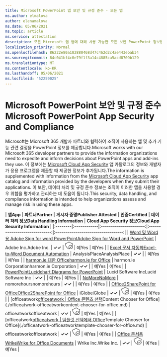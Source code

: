```yaml
---
title: Microsoft PowerPoint 앱 보안 및 규정 준수 - 모든 앱
ms.author: elmalova
author: elenamalova
ms.date: 05/06/2021
ms.topic: article
ms.service: attestation
description: 모든 Microsoft 앱 앱에 대해 사용 가능한 모든 보안 PowerPoint 정보입니다.
localization_priority: Normal
ms.openlocfilehash: 86222e80a182880468d47c462d2c4ae443ebab34
ms.sourcegitcommit: 84c041bf4c0e79f1f3a14c4885ca5acd8709b129
ms.translationtype: MT
ms.contentlocale: ko-KR
ms.lasthandoff: 05/06/2021
ms.locfileid: "52259025"
---
```

# <a name="microsoft-powerpoint-app-security-and-compliance"></a><span data-ttu-id="cb160-103">Microsoft PowerPoint 보안 및 규정 준수</span><span class="sxs-lookup"><span data-stu-id="cb160-103">Microsoft PowerPoint App Security and Compliance</span></span>

<span data-ttu-id="cb160-104">Microsoft는 Microsoft 365 개발자 파트너와 협력하여 조직이 사용하는 앱 및 추가 기능 관련 결정을 PowerPoint 정보를 제공합니다.</span><span class="sxs-lookup"><span data-stu-id="cb160-104">Microsoft works with our Microsoft 365 developer partners to provide the information organizations need to expedite and inform decisions about PowerPoint apps and add-ins they use.</span></span> <span data-ttu-id="cb160-105">이 정보에는 [Microsoft Cloud App Security](https://www.microsoft.com/en-us/enterprise-mobility-security/cloud-app-security) 앱 카탈로그의 정보와 개발자가 응용 프로그램을 제출할 때 제공한 정보가 추가됩니다.</span><span class="sxs-lookup"><span data-stu-id="cb160-105">The information is supplemented with information from the [Microsoft Cloud App Security](https://www.microsoft.com/en-us/enterprise-mobility-security/cloud-app-security) app catalog and information provided by the developers when they submit their applications.</span></span> <span data-ttu-id="cb160-106">이 보안, 데이터 처리 및 규정 준수 정보는 조직이 이러한 앱을 사용할 경우 위험을 평가하고 관리하는 데 도움이 됩니다.</span><span class="sxs-lookup"><span data-stu-id="cb160-106">This security, data handling, and compliance information is intended to help organizations assess and manage risk in using these apps.</span></span>

| <span data-ttu-id="cb160-107">**앱**</span><span class="sxs-lookup"><span data-stu-id="cb160-107">**App**</span></span> | <span data-ttu-id="cb160-108">**파트너**</span><span class="sxs-lookup"><span data-stu-id="cb160-108">**Partner**</span></span> | <span data-ttu-id="cb160-109">**게시자 증명**</span><span class="sxs-lookup"><span data-stu-id="cb160-109">**Publisher Attested**</span></span> | <span data-ttu-id="cb160-110">**인증**</span><span class="sxs-lookup"><span data-stu-id="cb160-110">**Certified**</span></span> | <span data-ttu-id="cb160-111">**데이터 처리 정보**</span><span class="sxs-lookup"><span data-stu-id="cb160-111">**Data Handling Information**</span></span> | <span data-ttu-id="cb160-112">**Cloud App Security 정보**</span><span class="sxs-lookup"><span data-stu-id="cb160-112">**Cloud App Security Information**</span></span> |
|:--------|:------------|:----------------------:|:-----------------------------:|:----------------------------------:|
| [<span data-ttu-id="cb160-113">Word 및 Word용 Adobe Sign for word PowerPoint</span><span class="sxs-lookup"><span data-stu-id="cb160-113">Adobe Sign for Word and PowerPoint</span></span>](./adobe-inc-sign-for-word-and-powerpoint.md) | <span data-ttu-id="cb160-114">Adobe Inc.</span><span class="sxs-lookup"><span data-stu-id="cb160-114">Adobe Inc.</span></span> | <span data-ttu-id="cb160-115">**✓**</span><span class="sxs-lookup"><span data-stu-id="cb160-115">**✓**</span></span> | <img alt="Certified application badge" src="../media/certified-badge.png" height="25" width="25" /> | <span data-ttu-id="cb160-116">예</span><span class="sxs-lookup"><span data-stu-id="cb160-116">Yes</span></span> | <span data-ttu-id="cb160-117">예</span><span class="sxs-lookup"><span data-stu-id="cb160-117">Yes</span></span> |
| [<span data-ttu-id="cb160-118">Excel 문서 자동화</span><span class="sxs-lookup"><span data-stu-id="cb160-118">Excel-to-Word Document Automation</span></span>](./analysisplace-excel-to-word-document-automation.md) | <span data-ttu-id="cb160-119">AnalysisPlace</span><span class="sxs-lookup"><span data-stu-id="cb160-119">AnalysisPlace</span></span> | <span data-ttu-id="cb160-120">**✓**</span><span class="sxs-lookup"><span data-stu-id="cb160-120">**✓**</span></span> |  | <span data-ttu-id="cb160-121">예</span><span class="sxs-lookup"><span data-stu-id="cb160-121">Yes</span></span> | <span data-ttu-id="cb160-122">예</span><span class="sxs-lookup"><span data-stu-id="cb160-122">Yes</span></span> |
| [<span data-ttu-id="cb160-123">harmon.ie 대한 Office</span><span class="sxs-lookup"><span data-stu-id="cb160-123">harmon.ie for Office</span></span>](./harmonie-corporation-for-office.md) | <span data-ttu-id="cb160-124">harmon.ie Corporation</span><span class="sxs-lookup"><span data-stu-id="cb160-124">harmon.ie Corporation</span></span> | <span data-ttu-id="cb160-125">**✓**</span><span class="sxs-lookup"><span data-stu-id="cb160-125">**✓**</span></span> |  | <span data-ttu-id="cb160-126">예</span><span class="sxs-lookup"><span data-stu-id="cb160-126">Yes</span></span> | <span data-ttu-id="cb160-127">예</span><span class="sxs-lookup"><span data-stu-id="cb160-127">Yes</span></span> |
| [<span data-ttu-id="cb160-128">PowerPoint</span><span class="sxs-lookup"><span data-stu-id="cb160-128">Lucidchart Diagrams for PowerPoint</span></span>](./lucid-software-inc-lucidchart-diagrams-for-powerpoint.md) | <span data-ttu-id="cb160-129">Lucid Software Inc</span><span class="sxs-lookup"><span data-stu-id="cb160-129">Lucid Software Inc</span></span> | <span data-ttu-id="cb160-130">**✓**</span><span class="sxs-lookup"><span data-stu-id="cb160-130">**✓**</span></span> |  | <span data-ttu-id="cb160-131">예</span><span class="sxs-lookup"><span data-stu-id="cb160-131">Yes</span></span> | <span data-ttu-id="cb160-132">예</span><span class="sxs-lookup"><span data-stu-id="cb160-132">Yes</span></span> |
| [<span data-ttu-id="cb160-133">NoMore</span><span class="sxs-lookup"><span data-stu-id="cb160-133">NoMore</span></span>](./nomorehours-nomore.md) | <span data-ttu-id="cb160-134">nomorehours</span><span class="sxs-lookup"><span data-stu-id="cb160-134">nomorehours</span></span> | <span data-ttu-id="cb160-135">**✓**</span><span class="sxs-lookup"><span data-stu-id="cb160-135">**✓**</span></span> |  | <span data-ttu-id="cb160-136">예</span><span class="sxs-lookup"><span data-stu-id="cb160-136">Yes</span></span> | <span data-ttu-id="cb160-137">예</span><span class="sxs-lookup"><span data-stu-id="cb160-137">Yes</span></span> |
| [<span data-ttu-id="cb160-138">Office2SharePoint for Office</span><span class="sxs-lookup"><span data-stu-id="cb160-138">Office2SharePoint for Office</span></span>](./iglobe-office2sharepoint-for-office.md) | <span data-ttu-id="cb160-139">iGlobe</span><span class="sxs-lookup"><span data-stu-id="cb160-139">iGlobe</span></span> | <span data-ttu-id="cb160-140">**✓**</span><span class="sxs-lookup"><span data-stu-id="cb160-140">**✓**</span></span> | <img alt="Certified application badge" src="../media/certified-badge.png" height="25" width="25" /> | <span data-ttu-id="cb160-141">예</span><span class="sxs-lookup"><span data-stu-id="cb160-141">Yes</span></span> | <span data-ttu-id="cb160-142">예</span><span class="sxs-lookup"><span data-stu-id="cb160-142">Yes</span></span> |
| <span data-ttu-id="cb160-143">[officeatwork</span><span class="sxs-lookup"><span data-stu-id="cb160-143">[officeatwork</span></span> | <span data-ttu-id="cb160-144">Office 콘텐츠 선택](./officeatwork-officeatworkcontent-chooser-for-office.md)</span><span class="sxs-lookup"><span data-stu-id="cb160-144">Content Chooser for Office](./officeatwork-officeatworkcontent-chooser-for-office.md)</span></span> | <span data-ttu-id="cb160-145">officeatwork</span><span class="sxs-lookup"><span data-stu-id="cb160-145">officeatwork</span></span> | <span data-ttu-id="cb160-146">**✓**</span><span class="sxs-lookup"><span data-stu-id="cb160-146">**✓**</span></span> | <img alt="Certified application badge" src="../media/certified-badge.png" height="25" width="25" /> | <span data-ttu-id="cb160-147">예</span><span class="sxs-lookup"><span data-stu-id="cb160-147">Yes</span></span> | <span data-ttu-id="cb160-148">예</span><span class="sxs-lookup"><span data-stu-id="cb160-148">Yes</span></span> |
| <span data-ttu-id="cb160-149">[officeatwork</span><span class="sxs-lookup"><span data-stu-id="cb160-149">[officeatwork</span></span> | <span data-ttu-id="cb160-150">템플릿 선택에서 Office](./officeatwork-officeatworktemplate-chooser-for-office.md)</span><span class="sxs-lookup"><span data-stu-id="cb160-150">Template Chooser for Office](./officeatwork-officeatworktemplate-chooser-for-office.md)</span></span> | <span data-ttu-id="cb160-151">officeatwork</span><span class="sxs-lookup"><span data-stu-id="cb160-151">officeatwork</span></span> | <span data-ttu-id="cb160-152">**✓**</span><span class="sxs-lookup"><span data-stu-id="cb160-152">**✓**</span></span> | <img alt="Certified application badge" src="../media/certified-badge.png" height="25" width="25" /> | <span data-ttu-id="cb160-153">예</span><span class="sxs-lookup"><span data-stu-id="cb160-153">Yes</span></span> | <span data-ttu-id="cb160-154">예</span><span class="sxs-lookup"><span data-stu-id="cb160-154">Yes</span></span> |
| [<span data-ttu-id="cb160-155">Office 문서용 Wrike</span><span class="sxs-lookup"><span data-stu-id="cb160-155">Wrike for Office Documents</span></span>](./wrike-inc-for-office-documents.md) | <span data-ttu-id="cb160-156">Wrike Inc.</span><span class="sxs-lookup"><span data-stu-id="cb160-156">Wrike Inc.</span></span> | <span data-ttu-id="cb160-157">**✓**</span><span class="sxs-lookup"><span data-stu-id="cb160-157">**✓**</span></span> | <img alt="Certified application badge" src="../media/certified-badge.png" height="25" width="25" /> | <span data-ttu-id="cb160-158">예</span><span class="sxs-lookup"><span data-stu-id="cb160-158">Yes</span></span> | <span data-ttu-id="cb160-159">예</span><span class="sxs-lookup"><span data-stu-id="cb160-159">Yes</span></span> |
